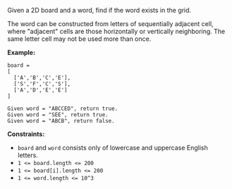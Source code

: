 Given a 2D board and a word, find if the word exists in the grid.

The word can be constructed from letters of sequentially adjacent cell, where "adjacent" cells are those horizontally or vertically neighboring. The same letter cell may not be used more than once.

**Example:**

```
board =
[
  ['A','B','C','E'],
  ['S','F','C','S'],
  ['A','D','E','E']
]

Given word = "ABCCED", return true.
Given word = "SEE", return true.
Given word = "ABCB", return false.
```

**Constraints:**

 - `board` and `word` consists only of lowercase and uppercase English letters.
 - `1 <= board.length <= 200`
 - `1 <= board[i].length <= 200`
 - `1 <= word.length <= 10^3`
